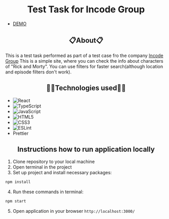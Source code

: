 <h1 align="center">Test Task for Incode Group</h1>

- [DEMO](https://koliras.github.io/Rick-and-Morty-front/#/)
 <h2 align="center">📋About📋</h2>

This is a test task performed as part of a test case fro the company [Incode Group](https://www.incode-group.com/)
This is a simple site, where you can check the info about characters of "Rick and Morty". You can use filters for faster search(although location and episode filters don't work).

<h2 align="center">🧙‍♂Technologies used🧙‍♂</h2>

 - ![React](https://img.shields.io/badge/react-%2320232a.svg?style=for-the-badge&logo=react&logoColor=%2361DAFB)
 - ![TypeScript](https://img.shields.io/badge/typescript-%23007ACC.svg?style=for-the-badge&logo=typescript&logoColor=white)
 - ![JavaScript](https://img.shields.io/badge/javascript-%23323330.svg?style=for-the-badge&logo=javascript&logoColor=%23F7DF1E)
 - ![HTML5](https://img.shields.io/badge/html5-%23E34F26.svg?style=for-the-badge&logo=html5&logoColor=white)
 - ![CSS3](https://img.shields.io/badge/css3-%231572B6.svg?style=for-the-badge&logo=css3&logoColor=white)
 - ![ESLint](https://img.shields.io/badge/ESLint-4B3263?style=for-the-badge&logo=eslint&logoColor=white)
 - Prettier

<h2 align="center">Instructions how to run application locally</h2>

1. Clone repository to your local machine
2. Open terminal in the project
3. Set up project and install necessary packages:
```bash 
npm install
```
4. Run these commands in terminal:
```bash 
npm start
```
5. Open application in your browser `http://localhost:3000/`
